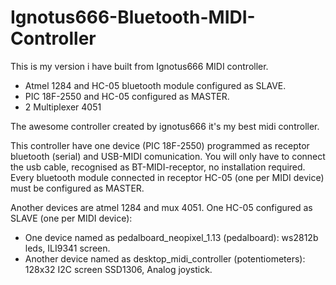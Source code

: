 # Ignotus666-Bluetooth-MIDI-Controller
This is my version i have built from Ignotus666 MIDI controller.

 - Atmel 1284 and HC-05 bluetooth module configured as SLAVE. 
 - PIC 18F-2550 and HC-05 configured as MASTER.
 - 2 Multiplexer 4051
 
The awesome controller created by ignotus666 it's my best midi controller.

This controller have one device (PIC 18F-2550) programmed as receptor bluetooth (serial) and USB-MIDI comunication. You will only have to connect the usb cable, recognised as BT-MIDI-receptor, no installation required. Every bluetooth module connected in receptor HC-05 (one per MIDI device) must be configured as MASTER.

Another devices are atmel 1284 and mux 4051. One HC-05 configured as SLAVE (one per MIDI device):

 - One device named as pedalboard_neopixel_1.13 (pedalboard): ws2812b leds, ILI9341 screen. 
 - Another device named as desktop_midi_controller (potentiometers): 128x32 I2C screen SSD1306, Analog joystick.
